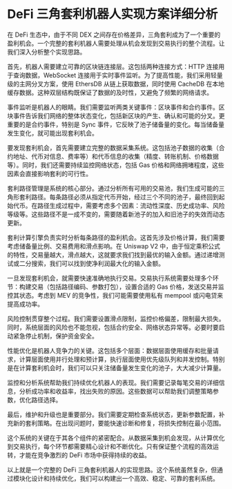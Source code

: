 # DeFi 三角套利机器人实现方案详细分析

在 DeFi 生态中，由于不同 DEX 之间存在价格差异，三角套利成为了一个重要的盈利机会。一个完整的套利机器人需要处理从机会发现到交易执行的整个流程。让我们深入分析整个实现思路。

首先，机器人需要建立可靠的区块链连接层。这包括两种连接方式：HTTP 连接用于查询数据，WebSocket 连接用于实时事件监听。为了提高性能，我们采用轻量级的主网分叉方案，使用 EthersDB 从链上获取数据，同时使用 CacheDB 在本地缓存数据。这种双层结构既保证了数据的及时性，又避免了频繁的网络请求。

事件监听是机器人的眼睛。我们需要监听两类关键事件：区块事件和合约事件。区块事件告诉我们网络的整体状态变化，包括新区块的产生、确认和可能的分叉。更重要的是合约事件，特别是 Sync 事件，它反映了池子储备量的变化。每当储备量发生变化，就可能出现套利机会。

要发现套利机会，首先需要建立完整的数据采集系统。这包括池子数据的收集（合约地址、代币对信息、费率等）和代币信息的收集（精度、转账机制、价格数据等）。同时，我们还需要持续监控网络状态，包括 Gas 价格和网络拥堵程度，这些因素会直接影响套利的可行性。

套利路径管理是系统的核心部分。通过分析所有可用的交易池，我们生成可能的三角形套利路径。每条路径必须从指定代币开始，经过三个不同的池子，最终回到起始代币。在路径生成过程中，需要考虑多个因素：流动性深度、历史成功率、风险等级等。这些路径不是一成不变的，需要随着新池子的加入和旧池子的失效而动态更新。

套利计算引擎负责实时分析每条路径的盈利机会。这首先涉及价格计算，我们需要考虑储备量比例、交易费用和滑点影响。在 Uniswap V2 中，由于恒定乘积公式的特性，交易量越大，滑点越大，这就要求我们找到最优的输入金额。通过递增测试或二分搜索，我们可以找到使净利润最大化的输入金额。

一旦发现套利机会，就需要快速准确地执行交易。交易执行系统需要处理多个环节：构建交易（包括路径编码、参数打包），设置合适的 Gas 价格，发送交易并监控其状态。考虑到 MEV 的竞争性，我们可能需要使用私有 mempool 或闪电贷来提高成功率。

风险控制贯穿整个过程。我们需要设置滑点限制，监控价格偏差，限制最大损失。同时，系统层面的风险也不能忽视，包括合约安全、网络状态异常等。必要时要启动紧急停止机制，保护资金安全。

性能优化是机器人竞争力的关键。这包括多个层面：数据层面使用缓存和批量请求，计算层面使用并行处理和预计算，执行层面使用优先级队列和并发控制。特别是在计算套利机会时，我们可以只关注储备量发生变化的池子，大大减少计算量。

监控和分析系统帮助我们持续优化机器人的表现。我们需要记录每笔交易的详细信息，分析成功率和收益率，找出失败的原因。这些数据可以帮助我们调整策略参数，优化路径选择。

最后，维护和升级也是重要部分。我们需要定期检查系统状态，更新参数配置，补充新的套利策略。在出现问题时，要能快速诊断和修复，将损失控制在最小范围。

这个系统的关键在于其各个组件的紧密配合。从数据采集到机会发现，从计算优化到交易执行，每个环节都需要精心设计和不断优化。只有保证整个流程的高效运转，才能在竞争激烈的 DeFi 市场中获得持续的收益。

以上就是一个完整的 DeFi 三角套利机器人的实现思路。这个系统虽然复杂，但通过模块化设计和持续优化，我们可以构建出一个高效、稳定、可靠的套利系统。
